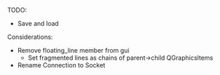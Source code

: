 TODO:
- Save and load

Considerations:
- Remove floating_line member from gui
    - Set fragmented lines as chains of parent->child QGraphicsItems
- Rename Connection to Socket